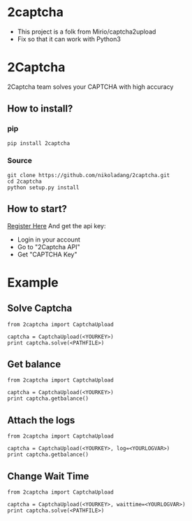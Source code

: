 # 2captcha
* This project is a folk from Mirio/captcha2upload
* Fix so that it can work with Python3

# 2Captcha
2Captcha team solves your CAPTCHA with high accuracy

## How to install?

### pip
```
pip install 2captcha
```

### Source
```
git clone https://github.com/nikoladang/2captcha.git
cd 2captcha
python setup.py install
```

## How to start?
[Register Here](http://2captcha.com/?from=2529829)
And get the api key:
* Login in your account
* Go to "2Captcha API"
* Get "CAPTCHA Key"

# Example

## Solve Captcha
```
from 2captcha import CaptchaUpload

captcha = CaptchaUpload(<YOURKEY>)
print captcha.solve(<PATHFILE>)
```

## Get balance
```
from 2captcha import CaptchaUpload

captcha = CaptchaUpload(<YOURKEY>)
print captcha.getbalance()
```

## Attach the logs
```
from 2captcha import CaptchaUpload

captcha = CaptchaUpload(<YOURKEY>, log=<YOURLOGVAR>)
print captcha.getbalance()
```

## Change Wait Time
```
from 2captcha import CaptchaUpload

captcha = CaptchaUpload(<YOURKEY>, waittime=<YOURLOGVAR>)
print captcha.solve(<PATHFILE>)
```
